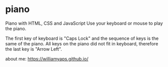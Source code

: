 # piano
Piano with HTML, CSS and JavaScript
Use your keyboard or mouse to play the piano.

The first key of keyboard is "Caps Lock" and the sequence of keys is the same of the piano. All keys on the piano did not fit in keyboard, therefore the last key is "Arrow Left".

about me: https://williamyaps.github.io/
